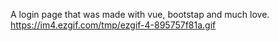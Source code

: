A login page that was made with vue, bootstap and much love.
https://im4.ezgif.com/tmp/ezgif-4-895757f81a.gif
